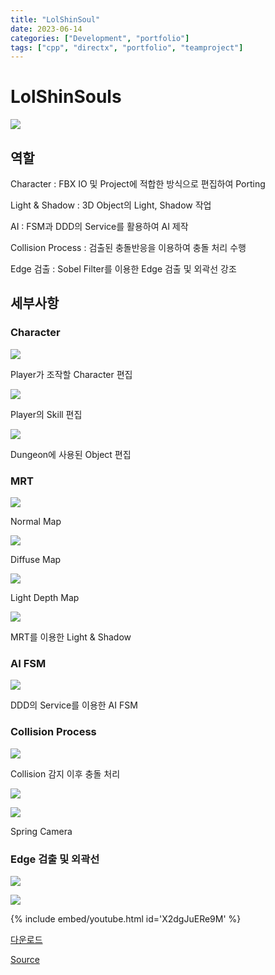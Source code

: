 ```yaml
---
title: "LolShinSoul"
date: 2023-06-14
categories: ["Development", "portfolio"]
tags: ["cpp", "directx", "portfolio", "teamproject"]
---
```

 
# LolShinSouls
![](/images/234498154-ffaa7cd6-9bbb-4f14-b423-c42b302dc000.PNG)

## 역할
Character : FBX IO 및 Project에 적합한 방식으로 편집하여 Porting

Light & Shadow : 3D Object의 Light, Shadow 작업

AI : FSM과 DDD의 Service를 활용하여 AI 제작

Collision Process : 검출된 충돌반응을 이용하여 충돌 처리 수행

Edge 검출 : Sobel Filter를 이용한 Edge 검출 및 외곽선 강조

## 세부사항
### Character
![](/images/234498481-6722a660-c0b8-4689-9eab-9d5e8ada5911.png)

Player가 조작할 Character 편집

![](/images/234498595-732e561c-6799-4bae-8fc6-7e34de336487.png)

Player의 Skill 편집

![](/images/234498636-d2dfd20e-1c1c-49fd-ae02-e8748c93800c.png)

Dungeon에 사용된 Object 편집

### MRT
![](/images/234498775-cdb615fc-b65a-497e-924f-484217d67b01.png)

Normal Map

![](/images/234498783-e1cd72a2-b2e6-4577-9931-ed3b35b9908d.png)

Diffuse Map

![](/images/234498792-b1345301-16ae-44fd-ae08-fd2c77265a9e.png)

Light Depth Map

![](/images/234498798-f2f7075e-7dfa-48b9-afbe-9cc765309182.png)

MRT를 이용한 Light & Shadow

### AI FSM
![](/images/234499150-cf4369f9-bea0-458c-baa5-ada8ca24a13c.png)

DDD의 Service를 이용한 AI FSM

### Collision Process
![](/images/245681170-71bd46d1-7155-4b50-9d27-21030038f289.png)

Collision 감지 이후 충돌 처리

![](/images/245681410-8a083dc7-a956-4fff-987f-0c0c07b2c39c.png)

![](/images/245681467-6c3dc8d7-70d6-4871-87a8-3f49dd26f12d.png)

Spring Camera

### Edge 검출 및 외곽선

![](/images/245681821-4724dc5e-f2df-464a-8c72-0f4eeaf86318.png)

![](/images/245681951-f88e2b89-3aad-47b2-ada4-1dd0b2c99094.png)


{% include embed/youtube.html id='X2dgJuERe9M' %}

[다운로드](https://naver.me/5G5ug3Ri)

[Source](https://github.com/sinsin950313/TeamProject)